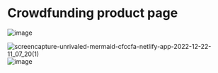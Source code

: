 # Crowdfunding product page


![image](https://user-images.githubusercontent.com/79634799/209110169-c160b094-d12f-438b-ab6d-a4809ae83f25.png)

![screencapture-unrivaled-mermaid-cfccfa-netlify-app-2022-12-22-11_07_20(1)](https://user-images.githubusercontent.com/79634799/209110868-5be1a014-810c-4402-82b5-88a7f28ab1d9.png)
![image](https://user-images.githubusercontent.com/79634799/209111080-85aff86b-0f38-41d8-97dd-16e2dc4899f5.png)
